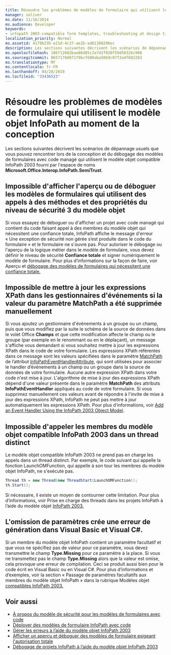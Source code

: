 ```yaml
---
title: Résoudre les problèmes de modèles de formulaire qui utilisent le modèle objet InfoPath au moment de la conception
manager: soliver
ms.date: 11/16/2014
ms.audience: Developer
keywords:
- infopath 2003-compatible form templates, troubleshooting at design time,troubleshooting form templates [InfoPath 2007], design time
localization_priority: Normal
ms.assetid: 4179b235-e21d-4c37-ae2b-ad01388296ec
description: Les sections suivantes décrivent les scénarios de dépannage usuels que vous pouvez rencontrer lors de la conception et du débogage des modèles de formulaires avec code managé qui utilisent le modèle objet compatible InfoPath 2003 fourni par l'espace de noms Microsoft.Office.Interop.InfoPath.SemiTrust.
ms.openlocfilehash: 106f12602bae86d85c2a7d2f920f59d50326c908
ms.sourcegitcommit: 8657170d071f9bcf680aba50b9c07f2a4fb82283
ms.translationtype: MT
ms.contentlocale: fr-FR
ms.lasthandoff: 04/28/2019
ms.locfileid: "33436523"
---
```

# <a name="troubleshoot-form-templates-that-use-the-infopath-object-model-at-design-time"></a>Résoudre les problèmes de modèles de formulaire qui utilisent le modèle objet InfoPath au moment de la conception

Les sections suivantes décrivent les scénarios de dépannage usuels que vous pouvez rencontrer lors de la conception et du débogage des modèles de formulaires avec code managé qui utilisent le modèle objet compatible InfoPath 2003 fourni par l'espace de noms **Microsoft.Office.Interop.InfoPath.SemiTrust**. 
  
## <a name="cannot-preview-or-debug-form-templates-that-use-calls-to-object-model-security-level-3-methods-and-properties"></a>Impossible d'afficher l'aperçu ou de déboguer les modèles de formulaires qui utilisent des appels à des méthodes et des propriétés du niveau de sécurité 3 du modèle objet

Si vous essayez de déboguer ou d'afficher un projet avec code managé qui contient du code faisant appel à des membres du modèle objet qui nécessitent une confiance totale, InfoPath affiche le message d'erreur « Une exception de sécurité non gérée s’est produite dans le code du formulaire » et le formulaire ne s'ouvre pas. Pour autoriser le débogage ou l'aperçu de la logique métier dans le modèle de formulaire, vous devez définir le niveau de sécurité **Confiance totale** et signer numériquement le modèle de formulaire. Pour plus d’informations sur la façon de faire, voir Aperçu et [débogage des modèles de formulaires qui nécessitent une confiance totale.](how-to-preview-and-debug-form-templates-that-require-full-trust.md)
  
## <a name="cannot-update-xpath-expressions-in-event-handlers-if-the-matchpath-parameter-value-was-deleted-manually"></a>Impossible de mettre à jour les expressions XPath dans les gestionnaires d'événements si la valeur du paramètre MatchPath a été supprimée manuellement

Si vous ajoutez un gestionnaire d'événements à un groupe ou un champ, puis que vous modifiez par la suite le schéma de la source de données dans le volet Office **Champs** et que cette modification affecte le champ ou le groupe (par exemple en le renommant ou en le déplaçant), un message s'affiche vous demandant si vous souhaitez mettre à jour les expressions XPath dans le code de votre formulaire. Les expressions XPath référentes dans ce message sont les valeurs spécifiées dans le paramètre [MatchPath](https://msdn.microsoft.com/library/Microsoft.Office.Interop.InfoPath.SemiTrust.InfoPathEventHandlerAttribute.MatchPath.aspx) de l’attribut [InfoPathEventHandlerAttribute,](https://msdn.microsoft.com/library/Microsoft.Office.Interop.InfoPath.SemiTrust.InfoPathEventHandlerAttribute.aspx) qui sont utilisées pour associer le handler d’événements à un champ ou un groupe dans la source de données de votre formulaire. Aucune autre expression XPath dans votre code n'est mise à jour. L'algorithme de mise à jour des expressions XPath dépend d'une valeur présente dans le paramètre **MatchPath** des attributs **InfoPathEventHandler** appliqués au code de votre formulaire. Si vous supprimez manuellement ces valeurs avant de répondre à l'invite de mise à jour des expressions XPath, InfoPath ne peut pas mettre à jour automatiquement les expressions XPath. Pour plus d’informations, voir [Add an Event Handler Using the InfoPath 2003 Object Model](how-to-add-an-event-handler-using-the-infopath-2003-object-model.md).
  
## <a name="cannot-call-members-of-the-infopath-2003-compatible-object-model-on-a-separate-thread"></a>Impossible d'appeler les membres du modèle objet compatible InfoPath 2003 dans un thread distinct

Le modèle objet compatible InfoPath 2003 ne prend pas en charge les appels dans un thread distinct. Par exemple, le code suivant qui appelle la fonction  LaunchOMFunction, qui appelle à son tour les membres du modèle objet InfoPath, ne s'exécute pas. 
  
```cs
Thread th = new Thread(new ThreadStart(LaunchOMFunction));
th.Start();
```

Si nécessaire, il existe un moyen de contourner cette limitation. Pour plus d’informations, voir Prise en charge des threads dans les projets InfoPath à l’aide du modèle objet [InfoPath 2003.](threading-support-in-infopath-projects-using-the-infopath-2003-object-model.md)
  
## <a name="omitting-optional-parameters-causes-a-build-error-in-visual-basic-and-visual-c"></a>L'omission de paramètres crée une erreur de génération dans Visual Basic et Visual C#.

Si un membre du modèle objet InfoPath contient un paramètre facultatif et que vous ne spécifiez pas de valeur pour ce paramètre, vous devez transmettre le champ **Type.Missing** pour ce paramètre à la place. Si vous ne transmettez pas le champ **Type.Missing** alors que la valeur est omise, cela provoque une erreur de compilation. Ceci se produit aussi bien pour le code écrit en Visual Basic ou en Visual C#. Pour plus d’informations et d’exemples, voir la section « Passage de paramètres facultatifs aux membres du modèle objet InfoPath » dans la rubrique Modèles objet [compatibles InfoPath 2003.](infopath-2003-compatible-object-models.md) 
  
## <a name="see-also"></a>Voir aussi

- [À propos du modèle de sécurité pour les modèles de formulaires avec code](about-the-security-model-for-form-templates-with-code.md)
- [Déployer des modèles de formulaire InfoPath avec code](how-to-deploy-infopath-form-templates-with-code.md)
- [Gérer les erreurs à l’aide du modèle objet InfoPath 2003](how-to-handle-errors-using-the-infopath-2003-object-model.md)
- [Afficher un aperçu et déboguer des modèles de formulaire exigeant l'autorisation totale](how-to-preview-and-debug-form-templates-that-require-full-trust.md)
- [Débogage de projets InfoPath à l’aide du modèle objet InfoPath 2003](how-to-debug-infopath-projects-using-the-infopath-2003-object-model.md)

